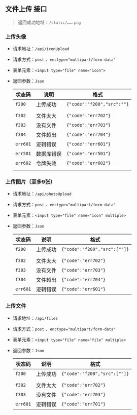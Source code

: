 ## 文件上传 接口

> 返回成功地址：`/static/…….png`

### 上传头像

- 请求地址：`/api/iconUpload`

- 请求方式：`post` 、`enctype="multipart/form-data"` 

- 表单元素：`<input type="file" name="icon">` 

- 返回参数：`Json` 

  | 状态码      | 说明    | 格式                         |
  | -------- | ----- | -------------------------- |
  | `f200`   | 上传成功  | `{"code":"f200","src":""}` |
  |          |       |                            |
  | `f302`   | 文件太大  | `{"code":"err702"}`        |
  | `f303`   | 没有文件  | `{"code":"err703"}`        |
  | `f304`   | 文件超出  | `{"code":"err704"}`        |
  | `err601` | 逻辑错误  | `{"code":"err601"}`        |
  | `err501` | 数据库错误 | `{"code":"err501"}`        |
  | `err602` | 令牌失效  | `{"code":"err602"}`        |
  |          |       |                            |


### 上传图片（至多9张）

- 请求地址：`/api/photoUpload`

- 请求方式：`post` 、`enctype="multipart/form-data"` 

- 表单元素：`<input type="file" name="icon" multiple>` 

- 返回参数：`Json` 

  | 状态码      | 说明   | 格式                           |
  | -------- | ---- | ---------------------------- |
  | `f200`   | 上传成功 | `{"code":"f200","src":[""]}` |
  |          |      |                              |
  | `f302`   | 文件太大 | `{"code":"err702"}`          |
  | `f303`   | 没有文件 | `{"code":"err703"}`          |
  | `f304`   | 文件超出 | `{"code":"err704"}`          |
  | `err601` | 逻辑错误 | `{"code":"err601"}`          |

### 上传文件

- 请求地址：`/api/files`

- 请求方式：`post` 、`enctype="multipart/form-data"` 

- 表单元素：`<input type="file" name="file" multiple>` 

- 返回参数：`Json` 

  | 状态码      | 说明   | 格式                           |
  | -------- | ---- | ---------------------------- |
  | `f200`   | 上传成功 | `{"code":"f200","src":[""]}` |
  |          |      |                              |
  | `f302`   | 文件太大 | `{"code":"err702"}`          |
  | `f303`   | 没有文件 | `{"code":"err703"}`          |
  | `err601` | 逻辑错误 | `{"code":"err701"}`          |

### 